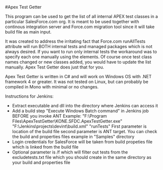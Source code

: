 #Apex Test Getter

This program can be used to get the list of all internal APEX test classes in a particular SalesForce.com org. It is meant to be used together with continous integration server and Force.com migration tool since it will take build file as main input. 

It was created to address the irritating fact that Force.com runAllTests attribute will run BOTH internal tests and managed packages which is not always desired. If you want to run only internal tests the workaround was to specify each one manually using the <runTest> elements. Of course once test class names changed or new classes added, you would have to update the list manually. Apex Test Getter does just that for you.

Apex Test Getter is written in C# and will work on Windows OS with .NET framework 4 or greater. It was not tested on Linux, but can probably be compiled in Mono with minimal or no changes.

Instructions for Jenkins:
- Extract executable and dll into the directory where Jenkins can access it
- Add a build step "Execute Windows Batch command" in Jenkins job BEFORE you invoke ANT
Example: "F:\Program Files\ApexTestGetter\KONE.SFDC.ApexTestGetter.exe" "F:\Jenkins\projects\devint\build.xml" "runTests"
First parameter is location of the build file second parameter is ANT target. You can check the build and properties files example in "Samples" directory
- Login credentials for SalesForce will be taken from build propeties file which is linked from the build file
- Optional parameter is /f which will filter out tests from the excludetests.txt file which you should create in the same directory as your build and properties file
